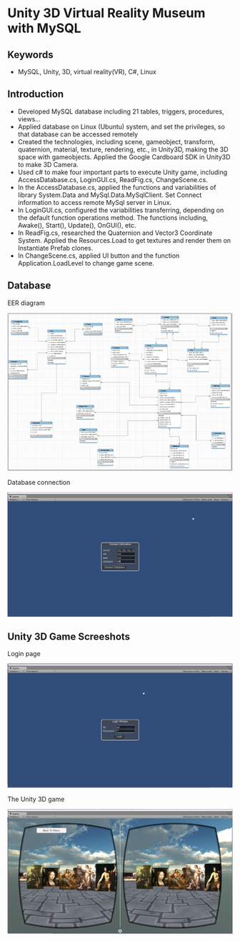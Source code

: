 # Unity 3D Virtual Reality Museum with MySQL
## Keywords
* MySQL, Unity, 3D, virtual reality(VR), C#, Linux
## Introduction
* Developed MySQL database including 21 tables, triggers, procedures, views… 
* Applied database on Linux (Ubuntu) system, and set the privileges, so that database can be accessed remotely 
* Created the technologies, including scene, gameobject, transform, quaternion, material, texture, rendering, etc., in Unity3D, making the 3D space with gameobjects. Applied the Google Cardboard SDK in Unity3D to make 3D Camera. 
* Used c# to make four important parts to execute Unity game, including AccessDatabase.cs, LoginGUI.cs, ReadFig.cs, ChangeScene.cs.  
* In the AccessDatabase.cs, applied the functions and variabilities of library System.Data and MySql.Data.MySqlClient. Set Connect information to access remote MySql server in Linux. 
* In LoginGUI.cs, configured the variabilities transferring, depending on the default function operations method. The functions including, Awake(), Start(), Update(), OnGUI(), etc. 
* In ReadFig.cs, researched the Quaternion and Vector3 Coordinate System. Applied the Resources.Load to get textures and render them on Instantiate Prefab clones. 
* In ChangeScene.cs, applied UI button and the function Application.LoadLevel to change game scene.
## Database
EER diagram

![](./EER_Diagram.jpg)

Database connection

![Database](./ConnectDatabase.png)
## Unity 3D Game Screeshots
Login page

![Login page](./Login.png)

The Unity 3D game

![The game](./Game.png)
